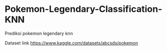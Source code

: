 # Pokemon-Legendary-Classification-KNN
Prediksi pokemon legendary knn

Dataset link
https://www.kaggle.com/datasets/abcsds/pokemon

